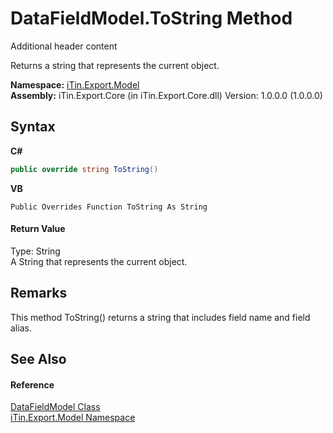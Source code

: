 # DataFieldModel.ToString Method 
Additional header content 

Returns a string that represents the current object.

**Namespace:**&nbsp;<a href="N_iTin_Export_Model">iTin.Export.Model</a><br />**Assembly:**&nbsp;iTin.Export.Core (in iTin.Export.Core.dll) Version: 1.0.0.0 (1.0.0.0)

## Syntax

**C#**<br />
``` C#
public override string ToString()
```

**VB**<br />
``` VB
Public Overrides Function ToString As String
```


#### Return Value
Type: String<br />A String that represents the current object.

## Remarks
This method ToString() returns a string that includes field name and field alias.

## See Also


#### Reference
<a href="T_iTin_Export_Model_DataFieldModel">DataFieldModel Class</a><br /><a href="N_iTin_Export_Model">iTin.Export.Model Namespace</a><br />